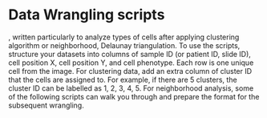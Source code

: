 # Data Wrangling scripts

, written particularly to analyze types of cells after applying clustering algorithm or neighborhood, Delaunay triangulation. 
To use the scripts, structure your datasets into columns of sample ID (or patient ID, slide ID), cell position X, cell position Y, and cell phenotype. Each row is one unique cell from the image. For clustering data, add an extra column of cluster ID that the cells are assigned to. For example, if there are 5 clusters, the cluster ID can be labelled as 1, 2, 3, 4, 5. For neighborhood analysis, some of the following scripts can walk you through and prepare the format for the subsequent wrangling. 

